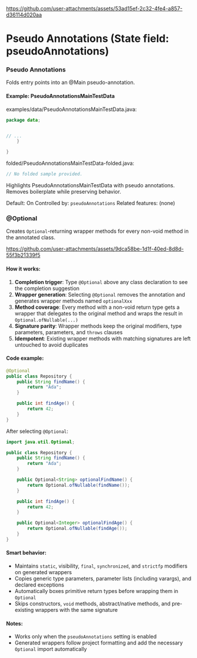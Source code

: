https://github.com/user-attachments/assets/53ad15ef-2c32-4fe4-a857-d36114d020aa

# Pseudo Annotations (State field: pseudoAnnotations)

### Pseudo Annotations
Folds entry points into an @Main pseudo-annotation.

#### Example: PseudoAnnotationsMainTestData

examples/data/PseudoAnnotationsMainTestData.java:
```java
package data;


// ...
    }

}
```

folded/PseudoAnnotationsMainTestData-folded.java:
```java
// No folded sample provided.
```

Highlights PseudoAnnotationsMainTestData with pseudo annotations.
Removes boilerplate while preserving behavior.

Default: On
Controlled by: `pseudoAnnotations`
Related features: (none)

### @Optional

Creates `Optional`-returning wrapper methods for every non-void method in the annotated class.

https://github.com/user-attachments/assets/9dca58be-1d1f-40ed-8d8d-55f3b21339f5

#### How it works:
1. **Completion trigger**: Type `@Optional` above any class declaration to see the completion suggestion
2. **Wrapper generation**: Selecting `@Optional` removes the annotation and generates wrapper methods named `optionalXxx`
3. **Method coverage**: Every method with a non-void return type gets a wrapper that delegates to the original method and wraps the result in `Optional.ofNullable(...)`
4. **Signature parity**: Wrapper methods keep the original modifiers, type parameters, parameters, and `throws` clauses
5. **Idempotent**: Existing wrapper methods with matching signatures are left untouched to avoid duplicates

#### Code example:
```java
@Optional
public class Repository {
    public String findName() {
        return "Ada";
    }

    public int findAge() {
        return 42;
    }
}
```

After selecting `@Optional`:
```java
import java.util.Optional;

public class Repository {
    public String findName() {
        return "Ada";
    }

    public Optional<String> optionalFindName() {
        return Optional.ofNullable(findName());
    }

    public int findAge() {
        return 42;
    }

    public Optional<Integer> optionalFindAge() {
        return Optional.ofNullable(findAge());
    }
}
```

#### Smart behavior:
- Maintains `static`, visibility, `final`, `synchronized`, and `strictfp` modifiers on generated wrappers
- Copies generic type parameters, parameter lists (including varargs), and declared exceptions
- Automatically boxes primitive return types before wrapping them in `Optional`
- Skips constructors, `void` methods, abstract/native methods, and pre-existing wrappers with the same signature

#### Notes:
- Works only when the `pseudoAnnotations` setting is enabled
- Generated wrappers follow project formatting and add the necessary `Optional` import automatically
